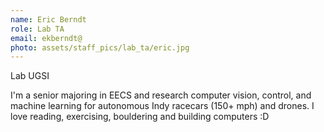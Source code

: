 ```yaml
---
name: Eric Berndt
role: Lab TA
email: ekberndt@
photo: assets/staff_pics/lab_ta/eric.jpg
---
```


Lab UGSI

I'm a senior majoring in EECS and research computer vision, control, and machine learning for autonomous Indy racecars (150+ mph) and drones. I love reading, exercising, bouldering and building computers :D